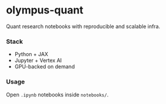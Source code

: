 # olympus-quant

Quant research notebooks with reproducible and scalable infra.

### Stack
- Python + JAX
- Jupyter + Vertex AI
- GPU-backed on demand

### Usage
Open `.ipynb` notebooks inside `notebooks/`.
